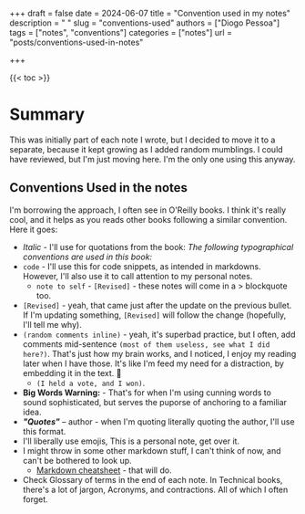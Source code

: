 +++
draft = false
date = 2024-06-07
title = "Convention used in my notes"
description = " "
slug = "conventions-used"
authors = ["Diogo Pessoa"]
tags = ["notes", "conventions"]
categories = ["notes"]
url = "posts/conventions-used-in-notes"

+++

{{< toc >}}

# Summary

This was initially part of each note I wrote, but I decided to move it to a separate,
because it kept growing as I added random mumblings. I could have reviewed, but I'm just
moving here. I'm the only one using this anyway.

## Conventions Used in the notes

I'm borrowing the approach, I often see in O'Reilly books. I think it's really cool, and
it helps as you reads other books following a similar convention. Here it goes:

* _Italic_ - I'll use for quotations from the book: _The following typographical
  conventions are used in this book:_
* `code` - I'll use this for code snippets, as intended in markdowns. However, I'll also
  use it to call attention to my personal notes.
    * `note to self` - `[Revised]` - these notes will come in a > blockquote too.
* `[Revised]` - yeah, that came just after the update on the previous bullet. If I'm
  updating something, `[Revised]` will follow the change (hopefully, I'll tell me why).
* `(random comments inline)` - yeah, it's superbad practice, but I often, add
  comments mid-sentence `(most of them useless, see what I did here?)`. That's just how
  my brain works, and I noticed, I enjoy my reading later when I have those. It's like
  I'm feed my need for a distraction, by embedding it in the text. :thinking:
    * `(I held a vote, and I won)`.
* **Big Words Warning:** - That's for when I'm using cunning words to sound
  sophisticated, but serves the puporse of anchoring to a familiar idea.
* **_"Quotes"_** – author - when I'm quoting literally quoting the author, I'll use this
  format.
* I'll liberally use emojis, This is a personal note, get over it.
* I might throw in some other markdown stuff, I can't think of now, and can't be
  bothered to look up.
    * [Markdown cheatsheet](https://www.markdownguide.org/cheat-sheet/) - that will do.
* Check Glossary of terms in the end of each note. In Technical books, there's a lot of jargon,
  Acronyms, and contractions. All of which I often forget.
